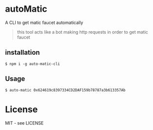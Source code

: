 # autoMatic

A CLI to get matic faucet automatically

> this tool acts like a bot making http requests in order to get matic faucet

## installation

```shell
$ npm i -g auto-matic-cli
```

## Usage

```shell
$ auto-matic 0x624619c8397334CD2DAF159b78787a3b613357Ab
```

# License

MIT - see LICENSE
